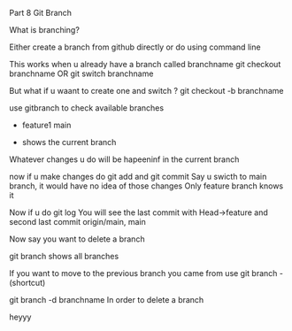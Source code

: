 Part 8 Git Branch 

What is branching?

Either create a branch from github directly or do using command line 

This works when u already have a branch called branchname
git checkout branchname 
OR
git switch branchname

But what if u waant to create one and switch ?
git checkout -b branchname

use gitbranch to check available branches 

* feature1
main 

* shows the current branch 

Whatever changes u do will be hapeeninf in the current branch

now if u make changes do git add and git commit 
Say u swicth to main branch, it would have no idea of those changes 
Only feature branch knows it 

Now if u do git log 
You will see the last commit with Head->feature
and second last commit origin/main, main

Now say you want to delete a branch 

git branch shows all branches 

If you want to move to the previous branch you came from use git branch - (shortcut)

git branch -d branchname 
In order to delete a branch 


heyyy 